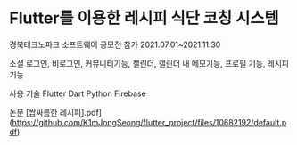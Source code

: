# Flutter를 이용한 레시피 식단 코칭 시스템
경북테크노파크 소프트웨어 공모전 참가
2021.07.01~2021.11.30

소셜 로그인, 비로그인, 커뮤니티기능, 캘린더, 캘린더 내 메모기능, 프로필 기능, 레시피 기능

사용 기술
Flutter
Dart
Python
Firebase

논문
[쌉싸름한 레시피].pdf](https://github.com/K1mJongSeong/flutter_project/files/10682192/default.pdf)
